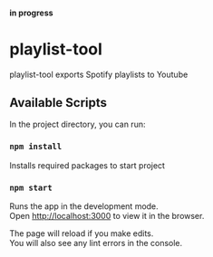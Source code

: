 #### in progress

# playlist-tool
playlist-tool exports Spotify playlists to Youtube

## Available Scripts

In the project directory, you can run:

### `npm install`

Installs required packages to start project<br>

### `npm start`

Runs the app in the development mode.<br>
Open [http://localhost:3000](http://localhost:3000) to view it in the browser.

The page will reload if you make edits.<br>
You will also see any lint errors in the console.
